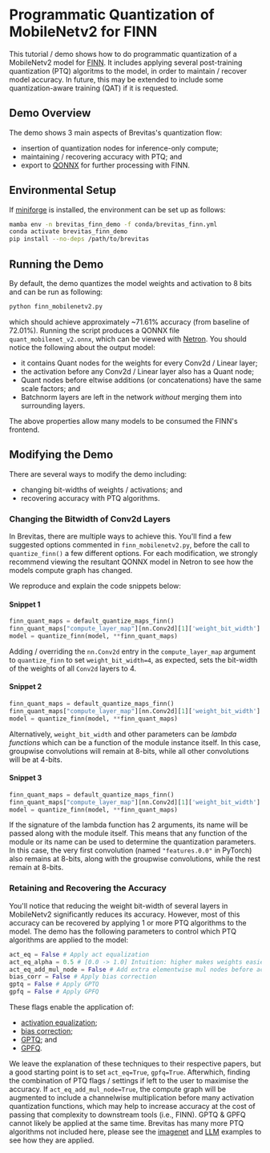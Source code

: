 # Programmatic Quantization of MobileNetv2 for FINN

This tutorial / demo shows how to do programmatic quantization of a MobileNetv2 model for [FINN](https://github.com/xilinx/finn).
It includes applying several post-training quantization (PTQ) algoritms to the model, in order to maintain / recover model accuracy.
In future, this may be extended to include some quantization-aware training (QAT) if it is requested.

## Demo Overview

The demo shows 3 main aspects of Brevitas's quantization flow:
 - insertion of quantization nodes for inference-only compute;
 - maintaining / recovering accuracy with PTQ; and
 - export to [QONNX](https://github.com/fastmachinelearning/qonnx) for further processing with FINN.

## Environmental Setup

If [miniforge](https://github.com/conda-forge/miniforge) is installed, the environment can be set up as follows:

```bash
mamba env -n brevitas_finn_demo -f conda/brevitas_finn.yml
conda activate brevitas_finn_demo
pip install --no-deps /path/to/brevitas
```

## Running the Demo

By default, the demo quantizes the model weights and activation to 8 bits and can be run as following:

```bash
python finn_mobilenetv2.py
```

which should achieve approximately ~71.61% accuracy (from baseline of 72.01%).
Running the script produces a QONNX file `quant_mobilenet_v2.onnx`, which can be viewed with [Netron](https://github.com/lutzroeder/netron).
You should notice the following about the output model:
 - it contains Quant nodes for the weights for every Conv2d / Linear layer;
 - the activation before any Conv2d / Linear layer also has a Quant node;
 - Quant nodes before eltwise additions (or concatenations) have the same scale factors; and
 - Batchnorm layers are left in the network _without_ merging them into surrounding layers.

The above properties allow many models to be consumed the FINN's frontend.

## Modifying the Demo

There are several ways to modify the demo including:
 - changing bit-widths of weights / activations; and
 - recovering accuracy with PTQ algorithms.

### Changing the Bitwidth of Conv2d Layers

In Brevitas, there are multiple ways to achieve this.
You'll find a few suggested options commented in `finn_mobilenetv2.py`,
before the call to `quantize_finn()` a few different options.
For each modification, we strongly recommend viewing the resultant QONNX model in Netron to see how the models compute graph has changed.

We reproduce and explain the code snippets below:

#### Snippet 1

```python
finn_quant_maps = default_quantize_maps_finn()
finn_quant_maps["compute_layer_map"][nn.Conv2d][1]['weight_bit_width'] = 4 # 1. Override Conv2d weights to have 4-bits
model = quantize_finn(model, **finn_quant_maps)
```

Adding / overriding the `nn.Conv2d` entry in the `compute_layer_map` argument to `quantize_finn` to set `weight_bit_width=4`,
as expected, sets the bit-width of the weights of all `Conv2d` layers to 4.

#### Snippet 2

```python
finn_quant_maps = default_quantize_maps_finn()
finn_quant_maps["compute_layer_map"][nn.Conv2d][1]['weight_bit_width'] = lambda module: 8 if module.groups != 1 else 4 # 2. Groupwise Conv2ds @ 8-bits, the rest @ 4-bits
model = quantize_finn(model, **finn_quant_maps)
```

Alternatively, `weight_bit_width` and other parameters can be _lambda functions_ which can be a function of the module instance itself.
In this case, groupwise convolutions will remain at 8-bits, while all other convolutions will be at 4-bits.

#### Snippet 3

```python
finn_quant_maps = default_quantize_maps_finn()
finn_quant_maps["compute_layer_map"][nn.Conv2d][1]['weight_bit_width'] = lambda module, name: 8 if module.groups != 1 or name == "features.0.0" else 4 # 3. Keep first conv in 8-bits otherwise same as above
model = quantize_finn(model, **finn_quant_maps)
```

If the signature of the lambda function has 2 arguments, its name will be passed along with the module itself.
This means that any function of the module or its name can be used to determine the quantization parameters.
In this case, the very first convolution (named `"features.0.0"` in PyTorch) also remains at 8-bits,
along with the groupwise convolutions, while the rest remain at 8-bits.

### Retaining and Recovering the Accuracy

You'll notice that reducing the weight bit-width of several layers in MobileNetv2 significantly reduces its accuracy.
However, most of this accuracy can be recovered by applying 1 or more PTQ algorithms to the model.
The demo has the following parameters to control which PTQ algorithms are applied to the model:

```python
act_eq = False # Apply act equalization
act_eq_alpha = 0.5 # [0.0 -> 1.0] Intuition: higher makes weights easier to quantize, lower makes the activations easier to quantize
act_eq_add_mul_node = False # Add extra elementwise mul nodes before activation quantization. If True, lower `alpha` seems to work better (`alpha=0.175`)
bias_corr = False # Apply bias correction
gptq = False # Apply GPTQ
gpfq = False # Apply GPFQ
```

These flags enable the application of:
 - [activation equalization](https://arxiv.org/abs/2211.10438);
 - [bias correction](https://arxiv.org/abs/1906.04721);
 - [GPTQ](https://arxiv.org/abs/2210.17323); and
 - [GPFQ](https://arxiv.org/abs/2201.11113).

We leave the explanation of these techniques to their respective papers,
but a good starting point is to set `act_eq=True`, `gpfq=True`.
Afterwhich, finding the combination of PTQ flags / settings if left to the user to maximise the accuracy.
If `act_eq_add_mul_node=True`, the compute graph will be augmented to include a channelwise multiplication before many activation quantization functions,
which may help to increase accuracy at the cost of passing that complexity to downstream tools (i.e., FINN).
GPTQ & GPFQ cannot likely be applied at the same time.
Brevitas has many more PTQ algorithms not included here, please see the [imagenet](../imagenet_classification) and [LLM](../llm) examples to see how they are applied.
